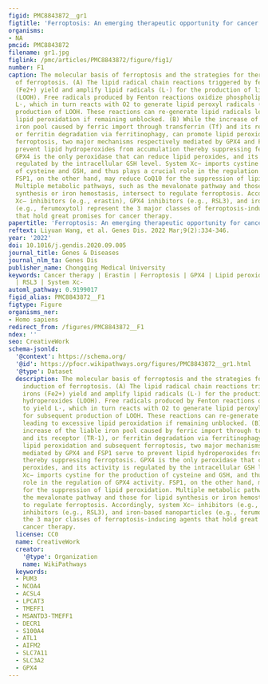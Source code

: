 ```yaml
---
figid: PMC8843872__gr1
figtitle: 'Ferroptosis: An emerging therapeutic opportunity for cancer'
organisms:
- NA
pmcid: PMC8843872
filename: gr1.jpg
figlink: /pmc/articles/PMC8843872/figure/fig1/
number: F1
caption: The molecular basis of ferroptosis and the strategies for therapeutic induction
  of ferroptosis. (A) The lipid radical chain reactions triggered by ferrous irons
  (Fe2+) yield and amplify lipid radicals (L·) for the production of lipid hydroperoxides
  (LOOH). Free radicals produced by Fenton reactions oxidize phospholipids to yield
  L·, which in turn reacts with O2 to generate lipid peroxyl radicals (LOO·) for subsequent
  production of LOOH. These reactions can re-generate lipid radicals leading to excessive
  lipid peroxidation if remaining unblocked. (B) While the increase of the liable
  iron pool caused by ferric import through transferrin (Tf) and its receptor (TR-1),
  or ferritin degradation via ferritinophagy, can promote lipid peroxidation and subsequent
  ferroptosis, two major mechanisms respectively mediated by GPX4 and FSP1 serve to
  prevent lipid hydroperoxides from accumulation thereby suppressing ferroptosis.
  GPX4 is the only peroxidase that can reduce lipid peroxides, and its activity is
  regulated by the intracellular GSH level. System Xc− imports cystine for the production
  of cysteine and GSH, and thus plays a crucial role in the regulation of GPX4 activity.
  FSP1, on the other hand, may reduce CoQ10 for the suppression of lipid peroxidation.
  Multiple metabolic pathways, such as the mevalonate pathway and those for lipid
  synthesis or iron hemostasis, intersect to regulate ferroptosis. Accordingly, system
  Xc– inhibitors (e.g., erastin), GPX4 inhibitors (e.g., RSL3), and iron-based nanoparticles
  (e.g., ferumoxytol) represent the 3 major classes of ferroptosis-inducing agents
  that hold great promises for cancer therapy.
papertitle: 'Ferroptosis: An emerging therapeutic opportunity for cancer.'
reftext: Liyuan Wang, et al. Genes Dis. 2022 Mar;9(2):334-346.
year: '2022'
doi: 10.1016/j.gendis.2020.09.005
journal_title: Genes & Diseases
journal_nlm_ta: Genes Dis
publisher_name: Chongqing Medical University
keywords: Cancer therapy | Erastin | Ferroptosis | GPX4 | Lipid peroxidation | Nanomedicine
  | RSL3 | System Xc-
automl_pathway: 0.9199017
figid_alias: PMC8843872__F1
figtype: Figure
organisms_ner:
- Homo sapiens
redirect_from: /figures/PMC8843872__F1
ndex: ''
seo: CreativeWork
schema-jsonld:
  '@context': https://schema.org/
  '@id': https://pfocr.wikipathways.org/figures/PMC8843872__gr1.html
  '@type': Dataset
  description: The molecular basis of ferroptosis and the strategies for therapeutic
    induction of ferroptosis. (A) The lipid radical chain reactions triggered by ferrous
    irons (Fe2+) yield and amplify lipid radicals (L·) for the production of lipid
    hydroperoxides (LOOH). Free radicals produced by Fenton reactions oxidize phospholipids
    to yield L·, which in turn reacts with O2 to generate lipid peroxyl radicals (LOO·)
    for subsequent production of LOOH. These reactions can re-generate lipid radicals
    leading to excessive lipid peroxidation if remaining unblocked. (B) While the
    increase of the liable iron pool caused by ferric import through transferrin (Tf)
    and its receptor (TR-1), or ferritin degradation via ferritinophagy, can promote
    lipid peroxidation and subsequent ferroptosis, two major mechanisms respectively
    mediated by GPX4 and FSP1 serve to prevent lipid hydroperoxides from accumulation
    thereby suppressing ferroptosis. GPX4 is the only peroxidase that can reduce lipid
    peroxides, and its activity is regulated by the intracellular GSH level. System
    Xc− imports cystine for the production of cysteine and GSH, and thus plays a crucial
    role in the regulation of GPX4 activity. FSP1, on the other hand, may reduce CoQ10
    for the suppression of lipid peroxidation. Multiple metabolic pathways, such as
    the mevalonate pathway and those for lipid synthesis or iron hemostasis, intersect
    to regulate ferroptosis. Accordingly, system Xc– inhibitors (e.g., erastin), GPX4
    inhibitors (e.g., RSL3), and iron-based nanoparticles (e.g., ferumoxytol) represent
    the 3 major classes of ferroptosis-inducing agents that hold great promises for
    cancer therapy.
  license: CC0
  name: CreativeWork
  creator:
    '@type': Organization
    name: WikiPathways
  keywords:
  - PUM3
  - NCOA4
  - ACSL4
  - LPCAT3
  - TMEFF1
  - MSANTD3-TMEFF1
  - DECR1
  - S100A4
  - ATL1
  - AIFM2
  - SLC7A11
  - SLC3A2
  - GPX4
---
```

